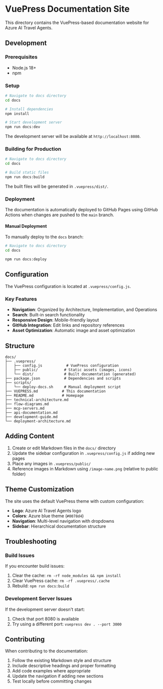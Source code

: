 # VuePress Documentation Site

This directory contains the VuePress-based documentation website for Azure AI Travel Agents.

## Development

### Prerequisites

- Node.js 18+ 
- npm

### Setup

```bash
# Navigate to docs directory
cd docs

# Install dependencies
npm install

# Start development server
npm run docs:dev
```

The development server will be available at `http://localhost:8080`.

### Building for Production

```bash
# Navigate to docs directory
cd docs

# Build static files
npm run docs:build
```

The built files will be generated in `.vuepress/dist/`.

### Deployment

The documentation is automatically deployed to GitHub Pages using GitHub Actions when changes are pushed to the `main` branch.

#### Manual Deployment

To manually deploy to the `docs` branch:

```bash
# Navigate to docs directory
cd docs

npm run docs:deploy
```

## Configuration

The VuePress configuration is located at `.vuepress/config.js`.

### Key Features

- **Navigation**: Organized by Architecture, Implementation, and Operations
- **Search**: Built-in search functionality
- **Responsive Design**: Mobile-friendly layout
- **GitHub Integration**: Edit links and repository references
- **Asset Optimization**: Automatic image and asset optimization

## Structure

```
docs/
├── .vuepress/
│   ├── config.js           # VuePress configuration
│   ├── public/            # Static assets (images, icons)
│   └── dist/              # Built documentation (generated)
├── package.json           # Dependencies and scripts
├── scripts/
│   └── deploy-docs.sh     # Manual deployment script
├── VUEPRESS.md           # This documentation
├── README.md             # Homepage
├── technical-architecture.md
├── flow-diagrams.md
├── mcp-servers.md
├── api-documentation.md
├── development-guide.md
└── deployment-architecture.md
```

## Adding Content

1. Create or edit Markdown files in the `docs/` directory
2. Update the sidebar configuration in `.vuepress/config.js` if adding new pages
3. Place any images in `.vuepress/public/` 
4. Reference images in Markdown using `/image-name.png` (relative to public folder)

## Theme Customization

The site uses the default VuePress theme with custom configuration:

- **Logo**: Azure AI Travel Agents logo
- **Colors**: Azure blue theme (`#0078d4`)
- **Navigation**: Multi-level navigation with dropdowns
- **Sidebar**: Hierarchical documentation structure

## Troubleshooting

### Build Issues

If you encounter build issues:

1. Clear the cache: `rm -rf node_modules && npm install`
2. Clear VuePress cache: `rm -rf .vuepress/.cache`
3. Rebuild: `npm run docs:build`

### Development Server Issues

If the development server doesn't start:

1. Check that port 8080 is available
2. Try using a different port: `vuepress dev . --port 3000`

## Contributing

When contributing to the documentation:

1. Follow the existing Markdown style and structure
2. Include descriptive headings and proper formatting
3. Add code examples where appropriate
4. Update the navigation if adding new sections
5. Test locally before committing changes